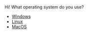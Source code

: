 

Hi! What operating system do you use?



- [Windows](start2_oswin.md)
- [Linux](start2_oslinux.md)
- [MacOS](start2_osmac.md)
